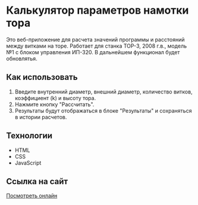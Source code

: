 # Калькулятор параметров намотки тора

Это веб-приложение для расчета значений программы и расстояний между витками на торе.
Работает для станка ТОР-3, 2008 г.в., модель №1 с блоком управления ИП-320.
В дальнейшем функционал будет обновлятья.

## Как использовать

1. Введите внутренний диаметр, внешний диаметр, количество витков, коэффициент (k) и высоту тора.
2. Нажмите кнопку "Рассчитать".
3. Результаты будут отображаться в блоке "Результаты" и сохраняться в истории расчетов.

## Технологии

- HTML
- CSS
- JavaScript

## Ссылка на сайт

[Посмотреть онлайн](https://viperflip.github.io/tor-calculator)